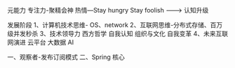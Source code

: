 元能力
专注力-聚精会神
热情—Stay hungry Stay foolish
--->
认知升级

发展阶段
1、计算机技术思维- OS、network
2、互联网思维-分布式存储、百万级并发秒杀
3、技术领导力
        西方哲学
        自我认知
        组织与文化
        自我变革
4、未来互联网演进
        云平台
        大数据
        AI

一、观察者-发布订阅模式
二、Spring 核心
